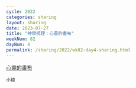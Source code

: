 ```yaml
---
cycle: 2022
categories: sharing
layout: sharing
date: 2023-07-27
title: "神學梳理：心靈的畫布"
weekNum: 82
dayNum: 4
permalink: /sharing/2022/wk82-day4-sharing.html
---
```

[心靈的畫布](https://eccseattle.github.io/media/sharing/2022/wk082/2023-07-27-bin.m4a)

`小錢`
